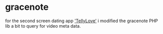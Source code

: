 gracenote
=========

for the second screen dating app <a href='http://www.appmarket.tv/tv-apps/2313-tv-hackfest-london-2013-roaring-success-dutch-team-take-home-top-honours.html'>'TellyLove'</a> i modified the gracenote PHP lib a bit to query for video meta data. 
